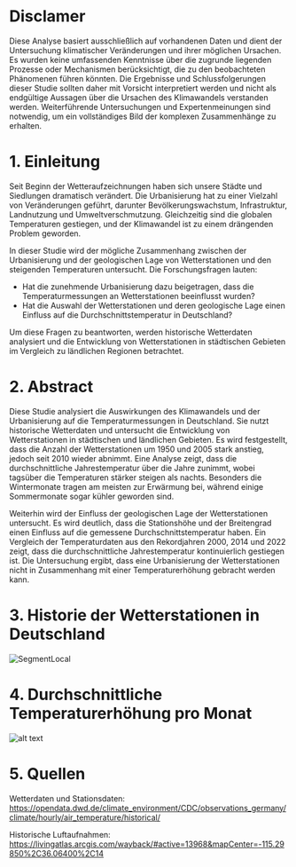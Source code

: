 # Disclamer

Diese Analyse basiert ausschließlich auf vorhandenen Daten und dient der Untersuchung klimatischer Veränderungen und ihrer möglichen Ursachen. Es wurden keine umfassenden Kenntnisse über die zugrunde liegenden Prozesse oder Mechanismen berücksichtigt, die zu den beobachteten Phänomenen führen könnten. Die Ergebnisse und Schlussfolgerungen dieser Studie sollten daher mit Vorsicht interpretiert werden und nicht als endgültige Aussagen über die Ursachen des Klimawandels verstanden werden. Weiterführende Untersuchungen und Expertenmeinungen sind notwendig, um ein vollständiges Bild der komplexen Zusammenhänge zu erhalten.

# 1. Einleitung

Seit Beginn der Wetteraufzeichnungen haben sich unsere Städte und Siedlungen dramatisch verändert. Die Urbanisierung hat zu einer Vielzahl von Veränderungen geführt, darunter Bevölkerungswachstum, Infrastruktur, Landnutzung und Umweltverschmutzung. Gleichzeitig sind die globalen Temperaturen gestiegen, und der Klimawandel ist zu einem drängenden Problem geworden.

In dieser Studie wird der mögliche Zusammenhang zwischen der Urbanisierung und der geologischen Lage von Wetterstationen und den steigenden Temperaturen untersucht. Die Forschungsfragen lauten:

- Hat die zunehmende Urbanisierung dazu beigetragen, dass die Temperaturmessungen an Wetterstationen beeinflusst wurden?
- Hat die Auswahl der Wetterstationen und deren geologische Lage einen Einfluss auf die Durchschnittstemperatur in Deutschland?

Um diese Fragen zu beantworten, werden historische Wetterdaten analysiert und die Entwicklung von Wetterstationen in städtischen Gebieten im Vergleich zu ländlichen Regionen betrachtet.

# 2. Abstract

Diese Studie analysiert die Auswirkungen des Klimawandels und der Urbanisierung auf die Temperaturmessungen in Deutschland. Sie nutzt historische Wetterdaten und untersucht die Entwicklung von Wetterstationen in städtischen und ländlichen Gebieten. Es wird festgestellt, dass die Anzahl der Wetterstationen um 1950 und 2005 stark anstieg, jedoch seit 2010 wieder abnimmt. Eine Analyse zeigt, dass die durchschnittliche Jahrestemperatur über die Jahre zunimmt, wobei tagsüber die Temperaturen stärker steigen als nachts. Besonders die Wintermonate tragen am meisten zur Erwärmung bei, während einige Sommermonate sogar kühler geworden sind.

Weiterhin wird der Einfluss der geologischen Lage der Wetterstationen untersucht. Es wird deutlich, dass die Stationshöhe und der Breitengrad einen Einfluss auf die gemessene Durchschnittstemperatur haben. Ein Vergleich der Temperaturdaten aus den Rekordjahren 2000, 2014 und 2022 zeigt, dass die durchschnittliche Jahrestemperatur kontinuierlich gestiegen ist. Die Untersuchung ergibt, dass eine Urbanisierung der Wetterstationen nicht in Zusammenhang mit einer Temperaturerhöhung gebracht werden kann.

# 3. Historie der Wetterstationen in Deutschland

![SegmentLocal](images\Wetterstationen_historie.gif "segment")

# 4. Durchschnittliche Temperaturerhöhung pro Monat

![alt text](images\Durchschnittliche_Temperaturerhöhung.png)

# 5. Quellen

Wetterdaten und Stationsdaten:  
https://opendata.dwd.de/climate_environment/CDC/observations_germany/climate/hourly/air_temperature/historical/

Historische Luftaufnahmen:  
https://livingatlas.arcgis.com/wayback/#active=13968&mapCenter=-115.29850%2C36.06400%2C14
